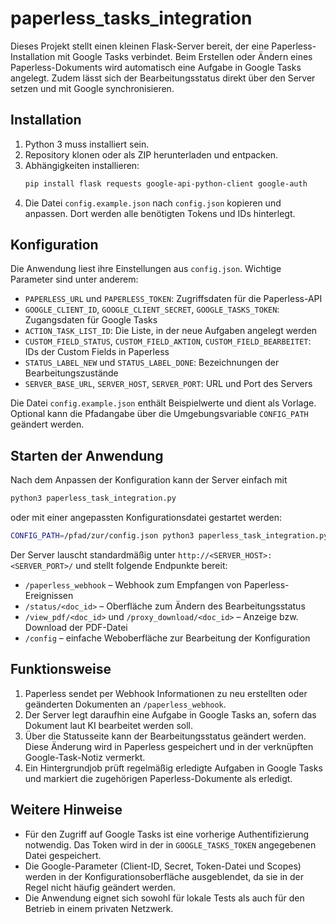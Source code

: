 # paperless_tasks_integration

Dieses Projekt stellt einen kleinen Flask-Server bereit, der eine Paperless-Installation mit Google Tasks verbindet. Beim Erstellen oder Ändern eines Paperless-Dokuments wird automatisch eine Aufgabe in Google Tasks angelegt. Zudem lässt sich der Bearbeitungsstatus direkt über den Server setzen und mit Google synchronisieren.

## Installation
1. Python 3 muss installiert sein.
2. Repository klonen oder als ZIP herunterladen und entpacken.
3. Abhängigkeiten installieren:
   ```bash
   pip install flask requests google-api-python-client google-auth
   ```
4. Die Datei `config.example.json` nach `config.json` kopieren und anpassen.
   Dort werden alle benötigten Tokens und IDs hinterlegt.

## Konfiguration
Die Anwendung liest ihre Einstellungen aus `config.json`. Wichtige Parameter sind unter anderem:

- `PAPERLESS_URL` und `PAPERLESS_TOKEN`: Zugriffsdaten für die Paperless-API
- `GOOGLE_CLIENT_ID`, `GOOGLE_CLIENT_SECRET`, `GOOGLE_TASKS_TOKEN`: Zugangsdaten für Google Tasks
- `ACTION_TASK_LIST_ID`: Die Liste, in der neue Aufgaben angelegt werden
- `CUSTOM_FIELD_STATUS`, `CUSTOM_FIELD_AKTION`, `CUSTOM_FIELD_BEARBEITET`: IDs der Custom Fields in Paperless
- `STATUS_LABEL_NEW` und `STATUS_LABEL_DONE`: Bezeichnungen der Bearbeitungszustände
- `SERVER_BASE_URL`, `SERVER_HOST`, `SERVER_PORT`: URL und Port des Servers

Die Datei `config.example.json` enthält Beispielwerte und dient als Vorlage. Optional kann die Pfadangabe über die Umgebungsvariable `CONFIG_PATH` geändert werden.

## Starten der Anwendung
Nach dem Anpassen der Konfiguration kann der Server einfach mit

```bash
python3 paperless_task_integration.py
```

oder mit einer angepassten Konfigurationsdatei gestartet werden:

```bash
CONFIG_PATH=/pfad/zur/config.json python3 paperless_task_integration.py
```

Der Server lauscht standardmäßig unter `http://<SERVER_HOST>:<SERVER_PORT>/` und stellt folgende Endpunkte bereit:

- `/paperless_webhook` – Webhook zum Empfangen von Paperless-Ereignissen
- `/status/<doc_id>` – Oberfläche zum Ändern des Bearbeitungsstatus
- `/view_pdf/<doc_id>` und `/proxy_download/<doc_id>` – Anzeige bzw. Download der PDF-Datei
- `/config` – einfache Weboberfläche zur Bearbeitung der Konfiguration

## Funktionsweise
1. Paperless sendet per Webhook Informationen zu neu erstellten oder geänderten Dokumenten an `/paperless_webhook`.
2. Der Server legt daraufhin eine Aufgabe in Google Tasks an, sofern das Dokument laut KI bearbeitet werden soll.
3. Über die Statusseite kann der Bearbeitungsstatus geändert werden. Diese Änderung wird in Paperless gespeichert und in der verknüpften Google-Task-Notiz vermerkt.
4. Ein Hintergrundjob prüft regelmäßig erledigte Aufgaben in Google Tasks und markiert die zugehörigen Paperless-Dokumente als erledigt.

## Weitere Hinweise
- Für den Zugriff auf Google Tasks ist eine vorherige Authentifizierung notwendig. Das Token wird in der in `GOOGLE_TASKS_TOKEN` angegebenen Datei gespeichert.
- Die Google-Parameter (Client-ID, Secret, Token-Datei und Scopes) werden in der Konfigurationsoberfläche ausgeblendet, da sie in der Regel nicht häufig geändert werden.
- Die Anwendung eignet sich sowohl für lokale Tests als auch für den Betrieb in einem privaten Netzwerk.

